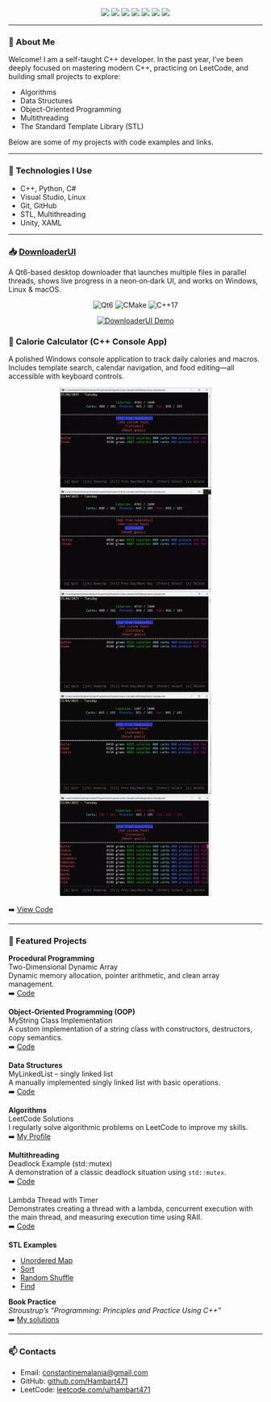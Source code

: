 <!-- GitHub Profile README -->

<p align="center">
  <img src="https://img.shields.io/badge/C++-blue?style=flat-square&logo=cplusplus&logoColor=white" />
  <img src="https://img.shields.io/badge/Visual%20Studio-5C2D91?style=flat-square&logo=visualstudio&logoColor=white" />
  <img src="https://img.shields.io/badge/Linux-FCC624?style=flat-square&logo=linux&logoColor=black" />
  <img src="https://img.shields.io/badge/Git-F05032?style=flat-square&logo=git&logoColor=white" />
  <img src="https://img.shields.io/badge/Python-3776AB?style=flat-square&logo=python&logoColor=white" />
  <img src="https://img.shields.io/badge/C%23-239120?style=flat-square&logo=csharp&logoColor=white" />
  <img src="https://img.shields.io/badge/Unity-000000?style=flat-square&logo=unity&logoColor=white" />
</p>

---

### 🚀 About Me

Welcome! I am a self-taught C++ developer. In the past year, I’ve been deeply focused on mastering modern C++, practicing on LeetCode, and building small projects to explore:

- Algorithms  
- Data Structures  
- Object-Oriented Programming  
- Multithreading  
- The Standard Template Library (STL)

Below are some of my projects with code examples and links.

---

### 🔧 Technologies I Use

- C++, Python, C#
- Visual Studio, Linux
- Git, GitHub
- STL, Multithreading
- Unity, XAML

---

### 📥 [DownloaderUI](https://github.com/YourUser/DownloaderUI)

A Qt6-based desktop downloader that launches multiple files in parallel threads, shows live progress in a neon‑on‑dark UI, and works on Windows, Linux & macOS.

<p align="center">
  <img src="https://img.shields.io/badge/Qt-6.x-blue?logo=qt" alt="Qt6"/>
  <img src="https://img.shields.io/badge/CMake-3.16%2B-orange?logo=cmake" alt="CMake"/>
  <img src="https://img.shields.io/badge/C%2B%2B-17+-lightgrey?logo=c%2B%2B" alt="C++17"/>
</p>

<p align="center">
  <a href="https://github.com/Hambart471/DownloaderUI"><img src="https://github.com/YourUser/DownloaderUI/raw/main/assets/DownloaderUI.gif" alt="DownloaderUI Demo" width="400"/></a>
</p>

### 🧮 Calorie Calculator (C++ Console App)

A polished Windows console application to track daily calories and macros. Includes template search, calendar navigation, and food editing—all accessible with keyboard controls.

<p align="center">
  <img src="https://github.com/Hambart471/Calorie_Calculator/raw/master/1.gif" width="300" title="Date Display" />
  <img src="https://github.com/Hambart471/Calorie_Calculator/raw/master/2.gif" width="300" title="Template Search" />
  <img src="https://github.com/Hambart471/Calorie_Calculator/raw/master/3.gif" width="300" title="Add Custom Food" />
  <img src="https://github.com/Hambart471/Calorie_Calculator/raw/master/4.gif" width="300" title="Calendar Navigation" />
  <img src="https://github.com/Hambart471/Calorie_Calculator/raw/master/5.gif" width="300" title="Edit Food Entry" />
</p>

➡️ [View Code](https://github.com/Hambart471/Calorie_Calculator)

---

### 📌 Featured Projects

**Procedural Programming**  
Two-Dimensional Dynamic Array  
Dynamic memory allocation, pointer arithmetic, and clean array management.  
➡️ [Code](https://github.com/Hambart471/My_Programs/blob/master/055_container_two_dimensional_dynamic_array/main.cpp)

**Object-Oriented Programming (OOP)**  
MyString Class Implementation  
A custom implementation of a string class with constructors, destructors, copy semantics.  
➡️ [Code](https://github.com/Hambart471/My_Programs/blob/master/036_OOP_string/main.cpp)

**Data Structures**  
MyLinkedList – singly linked list  
A manually implemented singly linked list with basic operations.  
➡️ [Code](https://github.com/Hambart471/My_Programs/blob/master/056_container_linked_list/main.cpp)

**Algorithms**  
LeetCode Solutions  
I regularly solve algorithmic problems on LeetCode to improve my skills.  
➡️ [My Profile](https://leetcode.com/u/hambart471/)

**Multithreading**  
Deadlock Example (std::mutex)  
A demonstration of a classic deadlock situation using `std::mutex`.  
➡️ [Code](https://github.com/Hambart471/My_Programs/blob/master/096_multithreading_deadlock/main.cpp)

Lambda Thread with Timer  
Demonstrates creating a thread with a lambda, concurrent execution with the main thread, and measuring execution time using RAII.  
➡️ [Code](https://github.com/Hambart471/My_Programs/blob/master/093_multithreading_runtime/main.cpp)

**STL Examples**  
- [Unordered Map](https://github.com/Hambart471/My_Programs/blob/master/062_associative_container_unordered_map/main.cpp)  
- [Sort](https://github.com/Hambart471/My_Programs/blob/master/075_algorithm_sort/main.cpp)  
- [Random Shuffle](https://github.com/Hambart471/My_Programs/blob/master/077_algorithm_random_shuffle/main.cpp)  
- [Find](https://github.com/Hambart471/My_Programs/blob/master/078_algorithm_find/main.cpp)

**Book Practice**  
_Stroustrup’s “Programming: Principles and Practice Using C++”_  
➡️ [My solutions](https://github.com/Hambart471/Stroustrup_PPP3)

---

### 📫 Contacts

- Email: constantinemalania@gmail.com  
- GitHub: [github.com/Hambart471](https://github.com/Hambart471)  
- LeetCode: [leetcode.com/u/hambart471](https://leetcode.com/u/hambart471)
